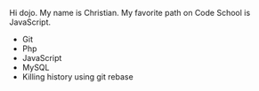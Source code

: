 Hi dojo. My name is Christian. My favorite path on Code School is JavaScript.
* Git
* Php
* JavaScript
* MySQL
* Killing history using git rebase
